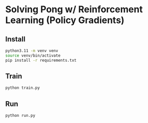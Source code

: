 # Solving Pong w/ Reinforcement Learning (Policy Gradients)

## Install

```sh
python3.11 -m venv venv
source venv/bin/activate
pip install -r requirements.txt
```

## Train

```sh
python train.py
```

## Run

```sh
python run.py
```
